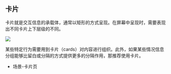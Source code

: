 ## 卡片

卡片就是交互信息的承载体，通常以矩形的方式呈现。在屏幕中呈现时，需要表现出不同卡片上下层级的不同。

![](http://oizi4nn30.bkt.clouddn.com//20170831172125_WGcgwF_Card.jpeg)

某些特定行为需要用到卡片（cards）对内容进行组织。此外，如果某些情况信息分组能够比留白或分隔的方式提供更多的分隔作用，那推荐使用卡片。

- 场景-卡片页
